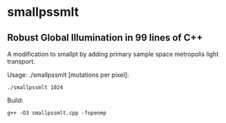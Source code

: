#  smallpssmlt

## Robust Global Illumination in 99 lines of C++

A modification to smallpt by adding primary sample space metropolis light transport.

Usage: ./smallpssmlt [mutations per pixel]:

```
./smallpssmlt 1024
```

Build:

```
g++ -O3 smallpssmlt.cpp -fopenmp
```





